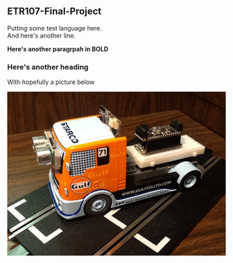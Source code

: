 ## ETR107-Final-Project

Putting some test language here.  
And here's another line.

**Here's another paragrpah in BOLD**

### Here's another heading
With hopefully a picture below

![A mockup of the project truck!](https://github.com/dougbrown1048/ETR107-Final-Project/blob/main/Pictures/Truck%2002.JPG)

